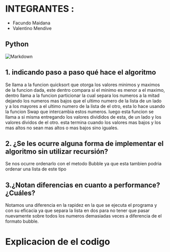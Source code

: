 # INTEGRANTES :
- Facundo Maidana
- Valentino Mendive

## Python
![Markdown](https://upload.wikimedia.org/wikipedia/commons/thumb/c/c3/Python-logo-notext.svg/100px-Python-logo-notext.svg.png)

## 1.  indicando paso a paso qué hace el algoritmo

Se llama a la funcion quicksort que otorga los valores minimos y maximos de la funcion dada, este dentro compara si el minimo es menor a el maximo, dentro llama a la funcion particionar la cual separa los numeros a la mitad dejando los numeros mas bajos que el ultimo numero de la lista de un lado y a los mayores a el ultimo numero de la lista de el otro, esta lo hace usando la funcion Swap que intercambia estos numeros. luego esta funcion se llama a si misma entregando los valores divididos de esta, de un lado y los valores dividos de el otro.
esta termina cuando los valores mas bajos y los mas altos no sean mas altos o mas bajos sino iguales.

## 2. ¿Se les ocurre alguna forma de implementar el algoritmo sin utilizar recursión?

Se nos ocurre ordenarlo con el metodo Bubble ya que esta tambien podria ordenar una lista de este tipo


## 3.¿Notan diferencias en cuanto a performance? ¿Cuáles?

Notamos una diferencia en la rapidez en la que se ejecuta el programa y con su eficacia ya que separa la lista en dos para no tener que pasar nuevamente sobre todos los numeros demasiadas veces a diferencia de el formato bubble.

# Explicacion de el codigo

